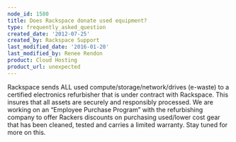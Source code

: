 ```yaml
---
node_id: 1580
title: Does Rackspace donate used equipment?
type: frequently_asked_question
created_date: '2012-07-25'
created_by: Rackspace Support
last_modified_date: '2016-01-20'
last_modified_by: Renee Rendon
product: Cloud Hosting
product_url: unexpected
---
```


Rackspace sends ALL used compute/storage/network/drives (e-waste) to a
certified electronics refurbisher that is under contract with Rackspace.
This insures that all assets are securely and responsibly processed. We
are working on an &ldquo;Employee Purchase Program&rdquo; with the refurbishing
company to offer Rackers discounts on purchasing used/lower cost gear
that has been cleaned, tested and carries a limited warranty. Stay tuned
for more on this.

